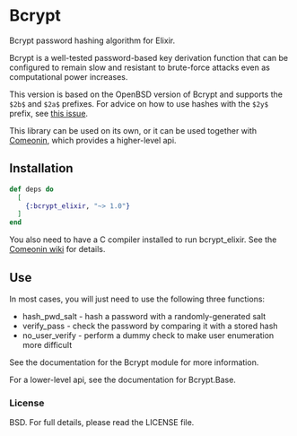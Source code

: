 # Bcrypt

Bcrypt password hashing algorithm for Elixir.

Bcrypt is a well-tested password-based key derivation function that
can be configured to remain slow and resistant to brute-force attacks
even as computational power increases.

This version is based on the OpenBSD version of Bcrypt and supports
the `$2b$` and `$2a$` prefixes. For advice on how to use hashes with
the `$2y$` prefix, see [this issue](https://github.com/riverrun/comeonin/issues/103).

This library can be used on its own, or it can be used together
with [Comeonin](https://hexdocs.pm/comeonin/api-reference.html),
which provides a higher-level api.

## Installation

```elixir
def deps do
  [
    {:bcrypt_elixir, "~> 1.0"}
  ]
end
```

You also need to have a C compiler installed to run bcrypt_elixir.
See the [Comeonin wiki](https://github.com/riverrun/comeonin/wiki) for details.

## Use

In most cases, you will just need to use the following three functions:

* hash_pwd_salt - hash a password with a randomly-generated salt
* verify_pass - check the password by comparing it with a stored hash
* no_user_verify - perform a dummy check to make user enumeration more difficult

See the documentation for the Bcrypt module for more information.

For a lower-level api, see the documentation for Bcrypt.Base.

### License

BSD. For full details, please read the LICENSE file.
